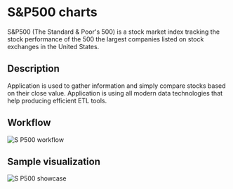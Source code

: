 # S&P500 charts

S&P500 (The Standard & Poor's 500) is a stock market index tracking the stock performance of the 500 the largest companies listed on stock exchanges in the United States.

## Description

Application is used to gather information and simply compare stocks based on their close value. Application is using all modern data technologies that help producing efficient ETL tools.

## Workflow

![S P500 workflow](https://github.com/user-attachments/assets/c76b4a1d-bd88-4466-960d-d4793bedbbe3)


## Sample visualization

![S P500 showcase](https://github.com/user-attachments/assets/0ff35384-f9c2-440c-a327-2bba6cab707c)
